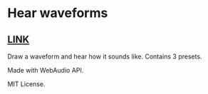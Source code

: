 # Hear waveforms
## [LINK](https://spessasus.github.io/hear-waveform/)

Draw a waveform and hear how it sounds like. Contains 3 presets.

Made with WebAudio API.

MIT License.